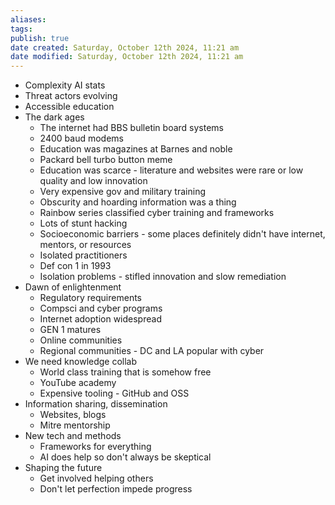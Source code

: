 ```yaml
---
aliases: 
tags: 
publish: true
date created: Saturday, October 12th 2024, 11:21 am
date modified: Saturday, October 12th 2024, 11:21 am
---
```


- Complexity AI stats
- Threat actors evolving
- Accessible education
- The dark ages
    - The internet had BBS bulletin board systems
    - 2400 baud modems
    - Education was magazines at Barnes and noble
    - Packard bell turbo button meme
    - Education was scarce - literature and websites were rare or low quality and low innovation
    - Very expensive gov and military training
    - Obscurity and hoarding information was a thing
    - Rainbow series classified cyber training and frameworks
    - Lots of stunt hacking
    - Socioeconomic barriers - some places definitely didn't have internet, mentors, or resources
    - Isolated practitioners
    - Def con 1 in 1993
    - Isolation problems - stifled innovation and slow remediation
- Dawn of enlightenment
    - Regulatory requirements
    - Compsci and cyber programs
    - Internet adoption widespread
    - GEN 1 matures
    - Online communities
    - Regional communities - DC and LA popular with cyber
- We need knowledge collab
    - World class training that is somehow free
    - YouTube academy
    - Expensive tooling - GitHub and OSS
- Information sharing, dissemination
    - Websites, blogs
    - Mitre mentorship
- New tech and methods
    - Frameworks for everything
    - AI does help so don't always be skeptical
- Shaping the future
    - Get involved helping others
    - Don't let perfection impede progress